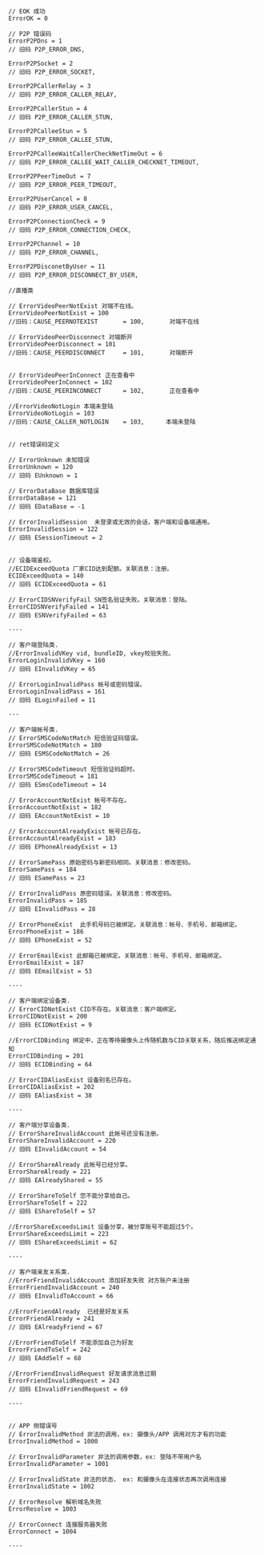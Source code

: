 
    // EOK 成功
	ErrorOK = 0
    
    // P2P 错误码
    ErrorP2PDns = 1
    // 旧码 P2P_ERROR_DNS,
    
    ErrorP2PSocket = 2
    // 旧码 P2P_ERROR_SOCKET,
    
    ErrorP2PCallerRelay = 3
    // 旧码 P2P_ERROR_CALLER_RELAY,
    
    ErrorP2PCallerStun = 4
    // 旧码 P2P_ERROR_CALLER_STUN,
    
    ErrorP2PCalleeStun = 5
    // 旧码 P2P_ERROR_CALLEE_STUN,
    
    ErrorP2PCalleeWaitCallerCheckNetTimeOut = 6
    // 旧码 P2P_ERROR_CALLEE_WAIT_CALLER_CHECKNET_TIMEOUT,
    
    ErrorP2PPeerTimeOut = 7
    // 旧码 P2P_ERROR_PEER_TIMEOUT,
    
    ErrorP2PUserCancel = 8
    // 旧码 P2P_ERROR_USER_CANCEL,
    
    ErrorP2PConnectionCheck = 9
    // 旧码 P2P_ERROR_CONNECTION_CHECK,
    
    ErrorP2PChannel = 10
    // 旧码 P2P_ERROR_CHANNEL,
    
    ErrorP2PDisconetByUser = 11
    // 旧码 P2P_ERROR_DISCONNECT_BY_USER,

    //直播类
    
    // ErrorVideoPeerNotExist 对端不在线。
    ErrorVideoPeerNotExist = 100 
    //旧码：CAUSE_PEERNOTEXIST       = 100,       对端不在线
    
    // ErrorVideoPeerDisconnect 对端断开
    ErrorVideoPeerDisconnect = 101 
    //旧码：CAUSE_PEERDISCONNECT     = 101,       对端断开
    
    
    // ErrorVideoPeerInConnect 正在查看中
    ErrorVideoPeerInConnect = 102
    //旧码：CAUSE_PEERINCONNECT      = 102,       正在查看中
    
    //ErrorVideoNotLogin 本端未登陆
    ErrorVideoNotLogin = 103
    //旧码：CAUSE_CALLER_NOTLOGIN    = 103,      本端未登陆
    

    // ret错误码定义

    // ErrorUnknown 未知错误
    ErrorUnknown = 120
    // 旧码 EUnknown = 1
    
    // ErrorDataBase 数据库错误
	ErrorDataBase = 121
    // 旧码 EDataBase = -1
    
    // ErrorInvalidSession  未登录或无效的会话，客户端和设备端通用。
	ErrorInvalidSession = 122
    // 旧码 ESessionTimeout = 2
    
    
    // 设备端鉴权。
    //ECIDExceedQuota 厂家CID达到配额。关联消息：注册。
	ECIDExceedQuota = 140
    // 旧码 ECIDExceedQuota = 61
    
    // ErrorCIDSNVerifyFail SN签名验证失败。关联消息：登陆。
	ErrorCIDSNVerifyFailed = 141
    // 旧码 ESNVerifyFailed = 63
    
    ----
    
    // 客户端登陆类.
    //ErrorInvalidVKey vid, bundleID, vkey校验失败。
	ErrorLoginInvalidVKey = 160
    // 旧码 EInvalidVKey = 65
    
    // ErrorLoginInvalidPass 帐号或密码错误。
	ErrorLoginInvalidPass = 161
    // 旧码 ELoginFailed = 11   
    
    ---

    // 客户端帐号类.
    // ErrorSMSCodeNotMatch 短信验证码错误。
	ErrorSMSCodeNotMatch = 180  
    // 旧码 ESMSCodeNotMatch = 26
    
	// ErrorSMSCodeTimeout 短信验证码超时。
	ErrorSMSCodeTimeout = 181
    // 旧码 ESmsCodeTimeout = 14
    
    // ErrorAccountNotExist 帐号不存在。
	ErrorAccountNotExist = 182
    // 旧码 EAccountNotExist = 10
	
    // ErrorAccountAlreadyExist 帐号已存在。
	ErrorAccountAlreadyExist = 183
    // 旧码 EPhoneAlreadyExist = 13
    
    // ErrorSamePass 原始密码与新密码相同。关联消息：修改密码。
	ErrorSamePass = 184
    // 旧码 ESamePass = 23
    
    // ErrorInvalidPass 原密码错误。关联消息：修改密码。
	ErrorInvalidPass = 185
    // 旧码 EInvalidPass = 28
    
    // ErrorPhoneExist  此手机号码已被绑定。关联消息：帐号、手机号、邮箱绑定。
	ErrorPhoneExist = 186
    // 旧码 EPhoneExist = 52
    
	// ErrorEmailExist 此邮箱已被绑定。关联消息：帐号、手机号、邮箱绑定。
	ErrorEmailExist = 187
    // 旧码 EEmailExist = 53
    
    ----
    
    // 客户端绑定设备类.
    // ErrorCIDNotExist CID不存在。关联消息：客户端绑定。
    ErrorCIDNotExist = 200
    // 旧码 ECIDNotExist = 9
    
    //ErrorCIDBinding 绑定中，正在等待摄像头上传随机数与CID关联关系，随后推送绑定通知
	ErrorCIDBinding = 201
    // 旧码 ECIDBinding = 64
    
    // ErrorCIDAliasExist 设备别名已存在。
	ErrorCIDAliasExist = 202
    // 旧码 EAliasExist = 38
    
    ----
    
    // 客户端分享设备类.
    // ErrorShareInvalidAccount 此帐号还没有注册。
	ErrorShareInvalidAccount = 220
    // 旧码 EInvalidAccount = 54
    
	// ErrorShareAlready 此帐号已经分享。
	ErrorShareAlready = 221
    // 旧码 EAlreadyShared = 55
    
    // ErrorShareToSelf 您不能分享给自己。
	ErrorShareToSelf = 222
    // 旧码 EShareToSelf = 57
    
    //ErrorShareExceedsLimit 设备分享，被分享账号不能超过5个。
	ErrorShareExceedsLimit = 223
    // 旧码 EShareExceedsLimit = 62
    
    ----
    
    // 客户端亲友关系类.
    //ErrorFriendInvalidAccount 添加好友失败 对方账户未注册
	ErrorFriendInvalidAccount = 240
    // 旧码 EInvalidToAccount = 66
    
	//ErrorFriendAlready  已经是好友关系
	ErrorFriendAlready = 241
    // 旧码 EAlreadyFriend = 67 
    
	//ErrorFriendToSelf 不能添加自己为好友
	ErrorFriendToSelf = 242
    // 旧码 EAddSelf = 68
    
	//ErrorFriendInvalidRequest 好友请求消息过期
	ErrorFriendInvalidRequest = 243
    // 旧码 EInvalidFriendRequest = 69
     
    ----


    // APP 侧错误号
    // ErrorInvalidMethod 非法的调用，ex: 摄像头/APP 调用对方才有的功能
    ErrorInvalidMethod = 1000
    
    // ErrorInvalidParameter 非法的调用参数，ex: 登陆不带用户名 
    ErrorInvalidParameter = 1001

    // ErrorInvalidState 非法的状态， ex: 和摄像头在连接状态再次调用连接
    ErrorInvalidState = 1002
   
    // ErrorResolve 解析域名失败
    ErrorResolve = 1003

    // ErrorConnect 连接服务器失败
    ErrorConnect = 1004

    ----